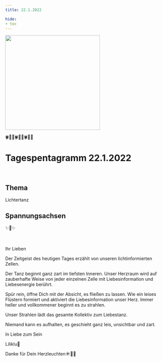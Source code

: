 ```yaml
---
title: 22.1.2022

hide:
- toc
---
```


<style>
img {
  width: 300px;
  max-width: 99%
}
</style>

![](../img/2022-01-22.jpg)

🍀🦋💚🍀🦋💚🍀🦋💚

# Tagespentagramm 22.1.2022
<br>

## Thema
Lichtertanz
<br>

## Spannungsachsen

✨🧚✨

<br><br>
Ihr Lieben

Der Zeitgeist des heutigen Tages
erzählt von unseren lichtinformierten Zellen.

Der Tanz beginnt ganz zart im tiefsten Inneren. Unser Herzraum wird auf zauberhafte Weise von jeder einzelnen Zelle mit Liebesinformation und Liebesenergie berührt.

Spür rein, öffne Dich mit der Absicht, es fließen zu lassen. Wie ein leises Flüstern formiert und aktiviert die Liebesinformation unser Herz. Immer heller und vollkommener beginnt es zu strahlen.

Unser Strahlen lädt das gesamte Kollektiv zum Liebestanz.

Niemand kann es aufhalten, es geschieht ganz leis, unsichtbar und zart.

In Liebe zum Sein

Liliklu🦋

Danke für Dein Herzleuchten☀️💖✨
